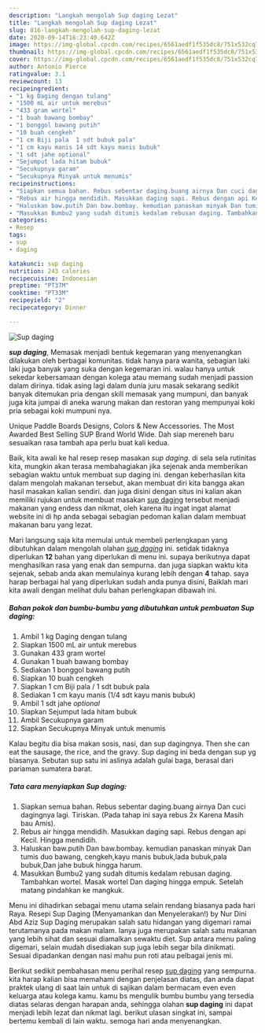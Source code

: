 ```yaml
---
description: "Langkah mengolah Sup daging Lezat"
title: "Langkah mengolah Sup daging Lezat"
slug: 816-langkah-mengolah-sup-daging-lezat
date: 2020-09-14T16:23:40.642Z
image: https://img-global.cpcdn.com/recipes/6561aedf1f535dc8/751x532cq70/sup-daging-foto-resep-utama.jpg
thumbnail: https://img-global.cpcdn.com/recipes/6561aedf1f535dc8/751x532cq70/sup-daging-foto-resep-utama.jpg
cover: https://img-global.cpcdn.com/recipes/6561aedf1f535dc8/751x532cq70/sup-daging-foto-resep-utama.jpg
author: Antonio Pierce
ratingvalue: 3.1
reviewcount: 13
recipeingredient:
- "1 kg Daging dengan tulang"
- "1500 mL air untuk merebus"
- "433 gram wortel"
- "1 buah bawang bombay"
- "1 bonggol bawang putih"
- "10 buah cengkeh"
- "1 cm Biji pala  1 sdt bubuk pala"
- "1 cm kayu manis 14 sdt kayu manis bubuk"
- "1 sdt jahe optional"
- "Sejumput lada hitam bubuk"
- "Secukupnya garam"
- "Secukupnya Minyak untuk menumis"
recipeinstructions:
- "Siapkan semua bahan. Rebus sebentar daging.buang airnya Dan cuci dagingnya lagi. Tiriskan. (Pada tahap ini saya rebus 2x Karena Masih bau Amis)."
- "Rebus air hingga mendidih. Masukkan daging sapi. Rebus dengan api Kecil. Hingga mendidih."
- "Haluskan baw.putih Dan baw.bombay. kemudian panaskan minyak Dan tumis duo bawang, cengkeh,kayu manis bubuk,lada bubuk,pala bubuk,Dan jahe bubuk hingga harum."
- "Masukkan Bumbu2 yang sudah ditumis kedalam rebusan daging. Tambahkan wortel. Masak wortel Dan daging hingga empuk. Setelah matang pindahkan ke mangkuk."
categories:
- Resep
tags:
- sup
- daging

katakunci: sup daging 
nutrition: 243 calories
recipecuisine: Indonesian
preptime: "PT37M"
cooktime: "PT33M"
recipeyield: "2"
recipecategory: Dinner

---
```



![Sup daging](https://img-global.cpcdn.com/recipes/6561aedf1f535dc8/751x532cq70/sup-daging-foto-resep-utama.jpg)

<b><i>sup daging</i></b>, Memasak menjadi bentuk kegemaran yang menyenangkan dilakukan oleh berbagai komunitas. tidak hanya para wanita, sebagian laki laki juga banyak yang suka dengan kegemaran ini. walau hanya untuk sekedar kebersamaan dengan kolega atau memang sudah menjadi passion dalam dirinya. tidak asing lagi dalam dunia juru masak sekarang sedikit banyak ditemukan pria dengan skill memasak yang mumpuni, dan banyak juga kita jumpai di aneka warung makan dan restoran yang mempunyai koki pria sebagai koki mumpuni nya.

Unique Paddle Boards Designs, Colors &amp; New Accessories. The Most Awarded Best Selling SUP Brand World Wide. Dah siap mereneh baru sesuaikan rasa tambah apa perlu buat kali kedua.

Baik, kita awali ke hal resep resep masakan <i>sup daging</i>. di sela sela rutinitas kita, mungkin akan terasa membahagiakan jika sejenak anda memberikan sebagian waktu untuk membuat sup daging ini. dengan keberhasilan kita dalam mengolah makanan tersebut, akan membuat diri kita bangga akan hasil masakan kalian sendiri. dan juga disini dengan situs ini kalian akan memiliki rujukan untuk membuat masakan <u>sup daging</u> tersebut menjadi makanan yang endess dan nikmat, oleh karena itu ingat ingat alamat website ini di hp anda sebagai sebagian pedoman kalian dalam membuat makanan baru yang lezat.


Mari langsung saja kita memulai untuk membeli perlengkapan yang dibutuhkan dalam mengolah olahan <u><i>sup daging</i></u> ini. setidak tidaknya diperlukan <b>12</b> bahan yang diperlukan di menu ini. supaya berikutnya dapat menghasilkan rasa yang enak dan sempurna. dan juga siapkan waktu kita sejenak, sebab anda akan memulainya kurang lebih dengan <b>4</b> tahap. saya harap berbagai hal yang diperlukan sudah anda punya disini, Baiklah mari kita awali dengan melihat dulu bahan perlengkapan dibawah ini.

<!--inarticleads1-->

##### Bahan pokok dan bumbu-bumbu yang dibutuhkan untuk pembuatan Sup daging:

1. Ambil 1 kg Daging dengan tulang
1. Siapkan 1500 mL air untuk merebus
1. Gunakan 433 gram wortel
1. Gunakan 1 buah bawang bombay
1. Sediakan 1 bonggol bawang putih
1. Siapkan 10 buah cengkeh
1. Siapkan 1 cm Biji pala / 1 sdt bubuk pala
1. Sediakan 1 cm kayu manis (1/4 sdt kayu manis bubuk)
1. Ambil 1 sdt jahe *optional*
1. Siapkan Sejumput lada hitam bubuk
1. Ambil Secukupnya garam
1. Siapkan Secukupnya Minyak untuk menumis


Kalau begitu dia bisa makan sosis, nasi, dan sup dagingnya. Then she can eat the sausage, the rice, and the gravy. Sup daging ini beda dengan sup yg biasanya. Sebutan sup satu ini aslinya adalah gulai baga, berasal dari pariaman sumatera barat. 

<!--inarticleads2-->

##### Tata cara menyiapkan Sup daging:

1. Siapkan semua bahan. Rebus sebentar daging.buang airnya Dan cuci dagingnya lagi. Tiriskan. (Pada tahap ini saya rebus 2x Karena Masih bau Amis).
1. Rebus air hingga mendidih. Masukkan daging sapi. Rebus dengan api Kecil. Hingga mendidih.
1. Haluskan baw.putih Dan baw.bombay. kemudian panaskan minyak Dan tumis duo bawang, cengkeh,kayu manis bubuk,lada bubuk,pala bubuk,Dan jahe bubuk hingga harum.
1. Masukkan Bumbu2 yang sudah ditumis kedalam rebusan daging. Tambahkan wortel. Masak wortel Dan daging hingga empuk. Setelah matang pindahkan ke mangkuk.


Menu ini dihadirkan sebagai menu utama selain rendang biasanya pada hari Raya. Resepi Sup Daging (Menyamankan dan Menyelerakan!) by Nur Dini Abd Aziz Sup Daging merupakan salah satu hidangan yang digemari ramai terutamanya pada makan malam. Ianya juga merupakan salah satu makanan yang lebih sihat dan sesuai diamalkan sewaktu diet. Sup antara menu paling digemari, selain mudah disediakan sup juga lebih segar bila dinikmati. Sesuai dipadankan dengan nasi mahu pun roti atau pelbagai jenis mi. 

Berikut sedikit pembahasan menu perihal resep <u>sup daging</u> yang sempurna. kita harap kalian bisa memahami dengan penjelasan diatas, dan anda dapat praktek ulang di saat lain untuk di sajikan dalam bermacam even even keluarga atau kolega kamu. kamu bs mengulik bumbu bumbu yang tersedia diatas selaras dengan harapan anda, sehingga olahan <b>sup daging</b> ini dapat menjadi lebih lezat dan nikmat lagi. berikut ulasan singkat ini, sampai bertemu kembali di lain waktu. semoga hari anda menyenangkan.
